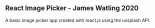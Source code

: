 ## React Image Picker - James Watling 2020

A basic image picker app created with react.js using the unsplash API.
